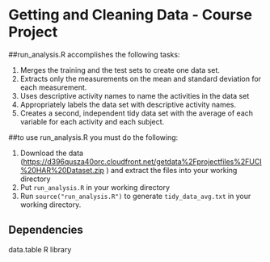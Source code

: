 # Getting and Cleaning Data - Course Project

##run_analysis.R accomplishes the following tasks:
1. Merges the training and the test sets to create one data set.
2. Extracts only the measurements on the mean and standard deviation for each measurement.
3. Uses descriptive activity names to name the activities in the data set
4. Appropriately labels the data set with descriptive activity names.
5. Creates a second, independent tidy data set with the average of each variable for each activity and each subject.

##to use run_analysis.R you must do the following:
1. Download the data (https://d396qusza40orc.cloudfront.net/getdata%2Fprojectfiles%2FUCI%20HAR%20Dataset.zip ) and extract the files into your working directory
2. Put ```run_analysis.R``` in your working directory
3. Run ```source("run_analysis.R")``` to generate ```tidy_data_avg.txt``` in your working directory.

## Dependencies
data.table R library 